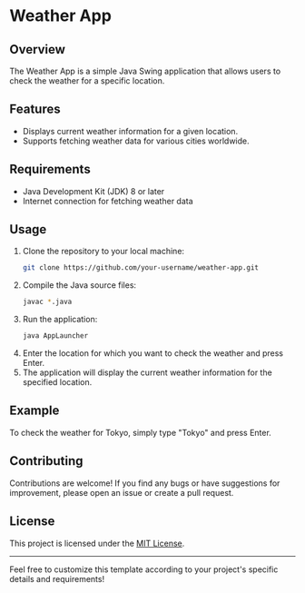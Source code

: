 

# Weather App

## Overview
The Weather App is a simple Java Swing application that allows users to check the weather for a specific location.

## Features
- Displays current weather information for a given location.
- Supports fetching weather data for various cities worldwide.

## Requirements
- Java Development Kit (JDK) 8 or later
- Internet connection for fetching weather data

## Usage
1. Clone the repository to your local machine:
    ```bash
    git clone https://github.com/your-username/weather-app.git
    ```
2. Compile the Java source files:
    ```bash
    javac *.java
    ```
3. Run the application:
    ```bash
    java AppLauncher
    ```
4. Enter the location for which you want to check the weather and press Enter.
5. The application will display the current weather information for the specified location.

## Example
To check the weather for Tokyo, simply type "Tokyo" and press Enter.

## Contributing
Contributions are welcome! If you find any bugs or have suggestions for improvement, please open an issue or create a pull request.

## License
This project is licensed under the [MIT License](LICENSE).

---

Feel free to customize this template according to your project's specific details and requirements!
